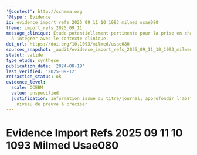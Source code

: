 ```yaml
---
'@context': http://schema.org
'@type': Evidence
id: evidence_import_refs_2025_09_11_10_1093_milmed_usae080
theme: import_refs_2025_09_11
message_clinique: Étude potentiellement pertinente pour la prise en charge musculosquelettique;
  à intégrer avec le contexte clinique.
doi_url: https://doi.org/10.1093/milmed/usae080
sources_snapshot: _audit/evidence_import_refs_2025_09_11_10_1093_milmed_usae080.json
statut: valide
type_etude: synthese
publication_date: '2024-08-19'
last_verified: '2025-09-12'
retraction_status: ok
evidence_level:
  scale: OCEBM
  value: unspecified
  justification: Information issue du titre/journal; approfondir l'abstract pour précision;
    niveau de preuve à préciser.
---
```

# Evidence Import Refs 2025 09 11 10 1093 Milmed Usae080

